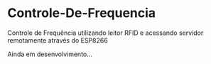 # Controle-De-Frequencia
Controle de Frequência utilizando leitor RFID e acessando servidor remotamente através do ESP8266

Ainda em desenvolvimento...
